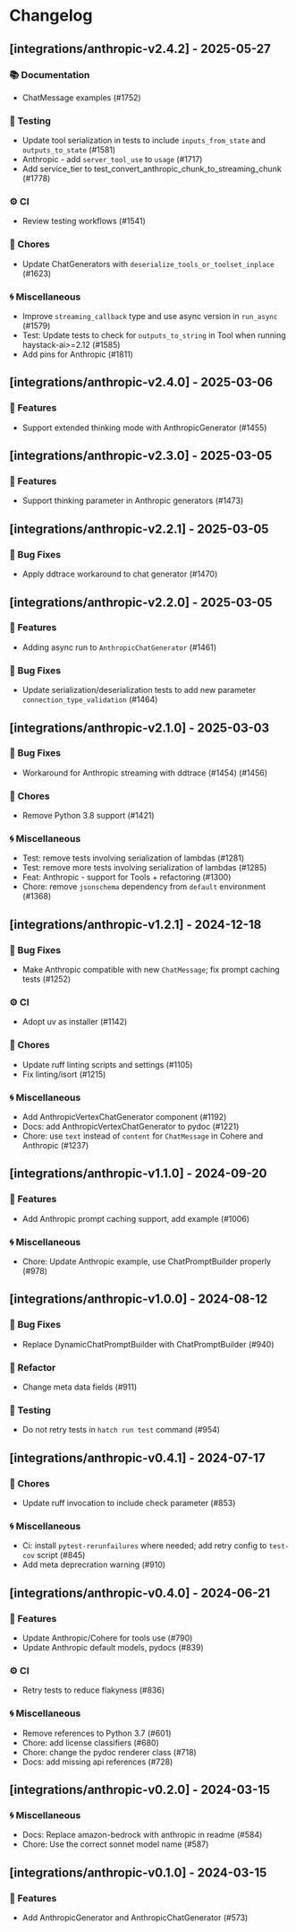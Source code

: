 # Changelog

## [integrations/anthropic-v2.4.2] - 2025-05-27

### 📚 Documentation

- ChatMessage examples (#1752)

### 🧪 Testing

- Update tool serialization in tests to include `inputs_from_state` and `outputs_to_state` (#1581)
- Anthropic - add `server_tool_use` to `usage` (#1717)
- Add service_tier to test_convert_anthropic_chunk_to_streaming_chunk (#1778)

### ⚙️ CI

- Review testing workflows (#1541)

### 🧹 Chores

- Update ChatGenerators with `deserialize_tools_or_toolset_inplace` (#1623)

### 🌀 Miscellaneous

- Improve `streaming_callback` type and use async version in `run_async` (#1579)
- Test: Update tests to check for `outputs_to_string` in Tool when running haystack-ai>=2.12 (#1585)
- Add pins for Anthropic (#1811)

## [integrations/anthropic-v2.4.0] - 2025-03-06

### 🚀 Features

- Support extended thinking mode with AnthropicGenerator (#1455)


## [integrations/anthropic-v2.3.0] - 2025-03-05

### 🚀 Features

- Support thinking parameter in Anthropic generators (#1473)


## [integrations/anthropic-v2.2.1] - 2025-03-05

### 🐛 Bug Fixes

- Apply ddtrace workaround to chat generator (#1470)


## [integrations/anthropic-v2.2.0] - 2025-03-05

### 🚀 Features

- Adding async run to `AnthropicChatGenerator` (#1461)

### 🐛 Bug Fixes

- Update serialization/deserialization tests to add new parameter `connection_type_validation` (#1464)


## [integrations/anthropic-v2.1.0] - 2025-03-03

### 🐛 Bug Fixes

- Workaround for Anthropic streaming with ddtrace (#1454) (#1456)

### 🧹 Chores

- Remove Python 3.8 support (#1421)

### 🌀 Miscellaneous

- Test: remove tests involving serialization of lambdas (#1281)
- Test: remove more tests involving serialization of lambdas (#1285)
- Feat: Anthropic - support for Tools + refactoring (#1300)
- Chore: remove `jsonschema` dependency from `default` environment (#1368)

## [integrations/anthropic-v1.2.1] - 2024-12-18

### 🐛 Bug Fixes

- Make Anthropic compatible with new `ChatMessage`; fix prompt caching tests (#1252)

### ⚙️ CI

- Adopt uv as installer (#1142)

### 🧹 Chores

- Update ruff linting scripts and settings (#1105)
- Fix linting/isort (#1215)

### 🌀 Miscellaneous

- Add AnthropicVertexChatGenerator component (#1192)
- Docs: add AnthropicVertexChatGenerator to pydoc (#1221)
- Chore: use `text` instead of `content` for `ChatMessage` in Cohere and Anthropic (#1237)

## [integrations/anthropic-v1.1.0] - 2024-09-20

### 🚀 Features

- Add Anthropic prompt caching support, add example (#1006)

### 🌀 Miscellaneous

- Chore: Update Anthropic example, use ChatPromptBuilder properly (#978)

## [integrations/anthropic-v1.0.0] - 2024-08-12

### 🐛 Bug Fixes

- Replace DynamicChatPromptBuilder with ChatPromptBuilder (#940)

### 🚜 Refactor

- Change meta data fields (#911)

### 🧪 Testing

- Do not retry tests in `hatch run test` command (#954)


## [integrations/anthropic-v0.4.1] - 2024-07-17

### 🧹 Chores

- Update ruff invocation to include check parameter (#853)

### 🌀 Miscellaneous

- Ci: install `pytest-rerunfailures` where needed; add retry config to `test-cov` script (#845)
- Add meta deprecration warning (#910)

## [integrations/anthropic-v0.4.0] - 2024-06-21

### 🚀 Features

- Update Anthropic/Cohere for tools use (#790)
- Update Anthropic default models, pydocs (#839)

### ⚙️ CI

- Retry tests to reduce flakyness (#836)

### 🌀 Miscellaneous

- Remove references to Python 3.7 (#601)
- Chore: add license classifiers (#680)
- Chore: change the pydoc renderer class (#718)
- Docs: add missing api references (#728)

## [integrations/anthropic-v0.2.0] - 2024-03-15

### 🌀 Miscellaneous

- Docs: Replace amazon-bedrock with anthropic in readme (#584)
- Chore: Use the correct sonnet model name (#587)

## [integrations/anthropic-v0.1.0] - 2024-03-15

### 🚀 Features

- Add AnthropicGenerator and AnthropicChatGenerator (#573)

<!-- generated by git-cliff -->
